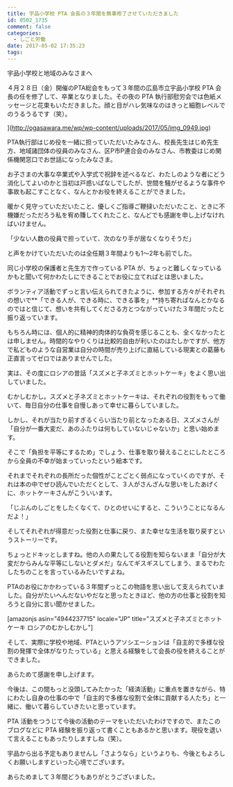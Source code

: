 ```yaml
---
title: 宇品小学校 PTA 会長の３年間を無事修了させていただきました
id: 0502_1735
comment: false
categories:
  - しごと労働
date: 2017-05-02 17:35:23
tags:
---
```


宇品小学校と地域のみなさまへ

４月２８日（金）開催のPTA総会をもって３年間の広島市立宇品小学校 PTA 会長の任を修了して、卒業となりました。その夜の PTA 執行部慰労会では色紙メッセージと花束もいただきました。顔と目がハレ気味なのはきっと細胞レベルでのうるうるです（笑）。

[](http://ogasawara.me/wp/wp-content/uploads/2017/05/img_0949.jpg)](http://ogasawara.me/wp/wp-content/uploads/2017/05/img_0949.jpg)

PTA執行部はじめ役を一緒に担っていただいたみなさん、校長先生はじめ先生方、地域諸団体の役員のみなさん、区P市P連合会のみなさん、市教委はじめ関係機関窓口でお世話になったみなさま。

お子さまの大事な卒業式や入学式で祝辞を述べるなど、わたしのような者にどう消化してよいのかと当初は戸惑いぱなしでしたが、世間を騒がせるような事件や事故も起こすことなく、なんとかお役を終えることができました。

暖かく見守っていただいたこと、優しくご指導ご鞭撻いただいたこと、ときに不機嫌だっただろう私を宥め賺してくれたこと、なんどでも感謝を申し上げなければいけません。

「少ない人数の役員で担っていて、次のなり手が居なくなりそうだ」

と声をかけていただいたのは全任期３年間よりも1〜2年も前でした。

同じ小学校の保護者と先生方で作っている PTA が、ちょっと難しくなっているかもと聞いて何かわたしにできることでお役に立てればとは思いました。

ボランティア活動でずっと言い伝えられてきたように、参加する方々がそれぞれの想いで**「できる人が、できる時に、できる事を」**持ち寄ればなんとかなるのではと信じて、想いを共有してくださる方とつながっていけた３年間だったと振り返っています。

もちろん時には、個人的に精神的肉体的な負荷を感じることも、全くなかったとは申しません。時間的なやりくりは比較的自由が利いたのはたしかですが、他方で私どものような自営業は自分の時間が売り上げに直結している現実との葛藤も正直言ってゼロではありませんでした。

実は、その度にロシアの昔話「スズメと子ネズミとホットケーキ」をよく思い出していました。

むかしむかし。スズメと子ネズミとホットケーキは、それぞれの役割をもって働いて、毎日自分の仕事を自慢しあって幸せに暮らしていました。

しかし、それが当たり前すぎるくらい当たり前となったある日、スズメさんが「自分が一番大変だ、あのふたりは何もしていないじゃないか」と思い始めます。

そこで「負担を平等にするため」でしょう、仕事を取り替えることにしたところから全員の不幸が始まっていったという絵本です。

それまでそれぞれの長所だった個性がことごとく弱点になっていくのですが、それは本の中でぜひ読んでいただくとして、３人がさんざんな思いをしたあげくに、ホットケーキさんがこういいます。

「じぶんのしごとをしたくなくて、ひとのせいにすると、こういうことになるんだよ！」

そしてそれぞれが得意だった役割と仕事に戻り、また幸せな生活を取り戻すというストーリーです。

ちょっとドキッとしますね。他の人の果たしてる役割を知らないまま「自分が大変だからみんな平等にしないとダメだ」なんてギスギスしてしまう、まるでわたしたちのことを言っているみたいですよね。

PTAのお役にかかわっている３年間ずっとこの物語を思い出して支えられていました。自分がたいへんだないやだなと思ったときほど、他の方の仕事と役割を知ろうと自分に言い聞かせました。

[amazonjs asin="4944237715" locale="JP" title="スズメと子ネズミとホットケーキ ロシアのむかしむかし"]

そして、実際に学校や地域、PTAというアソシエーションは「自主的で多様な役割の発揮で全体がなりたっている」と思える経験をして会長の役を終えることができました。

あらためて感謝を申し上げます。

今後は、この間もっと没頭してみたかった「経済活動」に重点を置きながら、特にわたし自身の仕事の中で「自主的で多様な役割で全体に貢献する人たち」と一緒に、働いて暮らしていきたいと思っています。

PTA 活動をつうじて今後の活動のテーマをいただいたわけですので、またこのブログなどに PTA 経験を振り返って書くこともあるかと思います。現役を退いて言えることもあったりしますしね（笑）。

宇品から出る予定もありませんし「さようなら」というよりも、今後ともよろしくお願いしますといった心境でございます。

あらためまして３年間どうもありがとうございました。